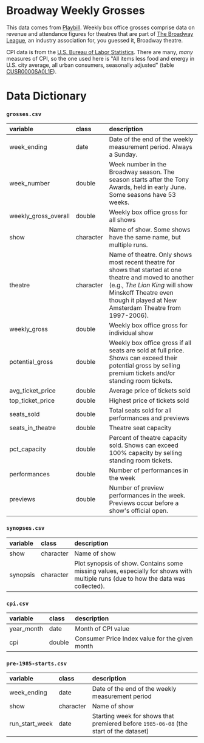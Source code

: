 # Broadway Weekly Grosses

This data comes from [Playbill](https://www.playbill.com/grosses). Weekly box office grosses comprise data on revenue and attendance figures for theatres that are part of [The Broadway League](https://en.wikipedia.org/wiki/The_Broadway_League), an industry association for, you guessed it, Broadway theatre.

CPI data is from the [U.S. Bureau of Labor Statistics](https://www.bls.gov/). There are many, *many* measures of CPI, so the one used here is "All items less food and energy in U.S. city average, all urban consumers, seasonally adjusted" (table [CUSR0000SA0L1E](https://beta.bls.gov/dataViewer/view/timeseries/CUSR0000SA0L1E)).



# Data Dictionary

### `grosses.csv`

| variable             | class     | description                                                  |
| :------------------- | :-------- | :----------------------------------------------------------- |
| week_ending          | date      | Date of the end of the weekly measurement period. Always a Sunday. |
| week_number          | double    | Week number in the Broadway season. The season starts after the Tony Awards, held in early June. Some seasons have 53 weeks. |
| weekly_gross_overall | double    | Weekly box office gross for all shows                        |
| show                 | character | Name of show. Some shows have the same name, but multiple runs. |
| theatre              | character | Name of theatre. Only shows most recent theatre for shows that started at one theatre and moved to another (e.g., *The Lion King* will show Minskoff Theatre even though it played at New Amsterdam Theatre from 1997-2006).                                              |
| weekly_gross         | double    | Weekly box office gross for individual show                  |
| potential_gross      | double    | Weekly box office gross if all seats are sold at full price. Shows can exceed their potential gross by selling premium tickets and/or standing room tickets. |
| avg_ticket_price     | double    | Average price of tickets sold                                |
| top_ticket_price     | double    | Highest price of tickets sold                                |
| seats_sold           | double    | Total seats sold for all performances and previews           |
| seats_in_theatre     | double    | Theatre seat capacity                                        |
| pct_capacity         | double    | Percent of theatre capacity sold. Shows can exceed 100% capacity by selling standing room tickets. |
| performances         | double    | Number of performances in the week                           |
| previews             | double    | Number of preview performances in the week. Previews occur before a show's official open. |



### `synopses.csv`

| variable | class     | description                                                  |
| :------- | :-------- | :----------------------------------------------------------- |
| show     | character | Name of show                                                 |
| synopsis | character | Plot synopsis of show. Contains some missing values, especially for shows with multiple runs (due to how the data was collected). |



### `cpi.csv`

| variable   | class  | description                                    |
| :--------- | :----- | :--------------------------------------------- |
| year_month | date   | Month of CPI value                             |
| cpi        | double | Consumer Price Index value for the given month |



### `pre-1985-starts.csv`

| variable       | class     | description                                                  |
| :------------- | :-------- | :----------------------------------------------------------- |
| week_ending    | date      | Date of the end of the weekly measurement period             |
| show           | character | Name of show                                                 |
| run_start_week | date      | Starting week for shows that premiered before `1985-06-08` (the start of the dataset) |
